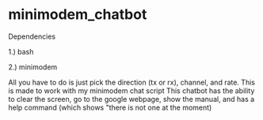 # minimodem_chatbot
Dependencies

1.) bash

2.) minimodem


All you have to do is just pick the direction (tx or rx), channel, and rate. This is made to work with my minimodem chat script
This chatbot has the ability to clear the screen, go to the google webpage, show the manual, and has a help command (which shows "there is not one at the moment)
